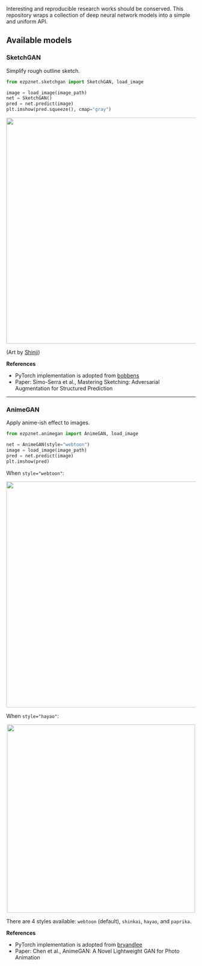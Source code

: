 Interesting and reproducible research works should be conserved.
This repository wraps a collection of deep neural network models into a simple and uniform API.

## Available models

### SketchGAN

Simplify rough outline sketch.

```python
from ezpznet.sketchgan import SketchGAN, load_image

image = load_image(image_path)
net = SketchGAN()
pred = net.predict(image)
plt.imshow(pred.squeeze(), cmap="gray")
```

<p align="center">
  <img src="https://i.ibb.co/QM8Z9Tb/shinji.png" width=600/>
<p>

(Art by [Shinji](https://artbyshinji.tumblr.com))

  **References**
  - PyTorch implementation is adopted from [bobbens](https://github.com/bobbens/sketch_simplification/)
  - Paper: Simo-Serra et al., Mastering Sketching: Adversarial Augmentation for Structured Prediction

---
  
  
### AnimeGAN

  Apply anime-ish effect to images.

  ```python
  from ezpznet.animegan import AnimeGAN, load_image

  net = AnimeGAN(style="webtoon")
  image = load_image(image_path)
  pred = net.predict(image)
  plt.imshow(pred)
  ```
  When `style="webtoon"`:

  <p align="center">
    <img src="https://i.ibb.co/c871Qjc/elon.png" width=600/>
  <p>

  When `style="hayao"`:

  <p align="center">
    <img src="https://i.ibb.co/wNjc8x6/hayao.png" width=500/>
  <p>


  There are 4 styles available: `webtoon` (default), `shinkai`, `hayao`, and `paprika`.
  
  **References**
  - PyTorch implementation is adopted from [bryandlee](https://github.com/bryandlee/animegan2-pytorch)
  - Paper: Chen et al., AnimeGAN: A Novel Lightweight GAN for Photo Animation
  
